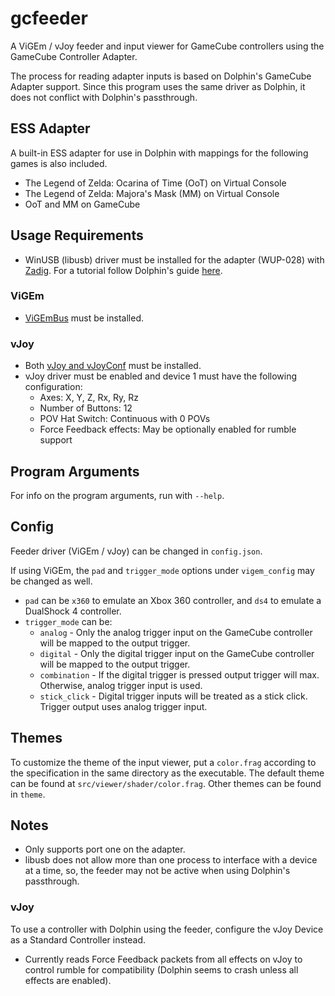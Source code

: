 # gcfeeder
A ViGEm / vJoy feeder and input viewer for GameCube controllers using the GameCube Controller Adapter.

The process for reading adapter inputs is based on Dolphin's GameCube Adapter support.
Since this program uses the same driver as Dolphin, it does not conflict with Dolphin's passthrough.

## ESS Adapter
A built-in ESS adapter for use in Dolphin with mappings for the following games is also included.
* The Legend of Zelda: Ocarina of Time (OoT) on Virtual Console
* The Legend of Zelda: Majora's Mask (MM) on Virtual Console
* OoT and MM on GameCube

## Usage Requirements
* WinUSB (libusb) driver must be installed for the adapter (WUP-028) with [Zadig](https://zadig.akeo.ie).
For a tutorial follow Dolphin's guide [here](https://dolphin-emu.org/docs/guides/how-use-official-gc-controller-adapter-wii-u).
### **ViGEm**
* [ViGEmBus](https://github.com/ViGEm/ViGEmBus/releases) must be installed.
### **vJoy**
* Both [vJoy and vJoyConf](https://github.com/jshafer817/vJoy) must be installed.
* vJoy driver must be enabled and device 1 must have the following configuration:
    * Axes: X, Y, Z, Rx, Ry, Rz
    * Number of Buttons: 12
    * POV Hat Switch: Continuous with 0 POVs
    * Force Feedback effects: May be optionally enabled for rumble support

## Program Arguments
For info on the program arguments, run with `--help`.

## Config
Feeder driver (ViGEm / vJoy) can be changed in `config.json`.

If using ViGEm, the `pad` and `trigger_mode` options under `vigem_config` may be changed as well.
* `pad` can be `x360` to emulate an Xbox 360 controller, and `ds4` to emulate a DualShock 4 controller.
* `trigger_mode` can be:
    * `analog` - Only the analog trigger input on the GameCube controller will be mapped to the output trigger.
    * `digital` - Only the digital trigger input on the GameCube controller will be mapped to the output trigger.
    * `combination` - If the digital trigger is pressed output trigger will max. Otherwise, analog trigger input is used.
    * `stick_click` - Digital trigger inputs will be treated as a stick click. Trigger output uses analog trigger input.

## Themes
To customize the theme of the input viewer, put a `color.frag` according to the specification in the same directory as the executable.
The default theme can be found at `src/viewer/shader/color.frag`. Other themes can be found in `theme`.

## Notes
* Only supports port one on the adapter.
* libusb does not allow more than one process to interface with a device at a time, so, the feeder may not be active when using Dolphin's passthrough.

### **vJoy**
To use a controller with Dolphin using the feeder, configure the vJoy Device as a Standard Controller instead.
* Currently reads Force Feedback packets from all effects on vJoy to control rumble for compatibility (Dolphin seems to crash unless all effects are enabled).

